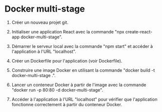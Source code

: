 # Docker multi-stage

1. Créer un nouveau projet git.
2. Initialiser une application React avec la commande "npx create-react-app docker-multi-stage".

3. Démarrer le serveur local avec la commande "npm start" et accéder à l'application à l'URL "localhost".
4. Créer un Dockerfile pour l'application (voir Dockerfile).

5. Construire une image Docker en utilisant la commande "docker build -t docker-multi-stage .".

6. Lancer un conteneur Docker à partir de l'image avec la commande "docker run -p 80:80 -d docker-multi-stage".

7. Accéder à l'application à l'URL "localhost" pour vérifier que l'application fonctionne correctement à partir du conteneur Docker.